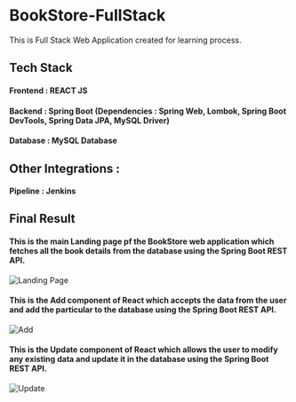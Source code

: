 # BookStore-FullStack
This is Full Stack Web Application created for learning process.


## Tech Stack

#### Frontend : REACT JS
#### Backend : Spring Boot (Dependencies : Spring Web, Lombok, Spring Boot DevTools, Spring Data JPA, MySQL Driver)
#### Database : MySQL Database


## Other Integrations :
#### Pipeline : Jenkins


## Final Result

#### This is the main Landing page pf the BookStore web application which fetches all the book details from the database using the Spring Boot REST API.
![Landing Page](https://user-images.githubusercontent.com/61548445/134767848-7b0eb64b-524c-48be-a8df-73601fb79fd7.JPG)

#### This is the Add component of React which accepts the data from the user and add the particular to the database using the Spring Boot REST API.
![Add](https://user-images.githubusercontent.com/61548445/134767875-ac335230-0aee-4413-b679-01602c377142.JPG)

#### This is the Update component of React which allows the user to modify any existing data and update it in the database using the Spring Boot REST API.
![Update](https://user-images.githubusercontent.com/61548445/134767878-9af4afad-90d8-4bbf-9a0f-79b31b9f5ee2.JPG)
